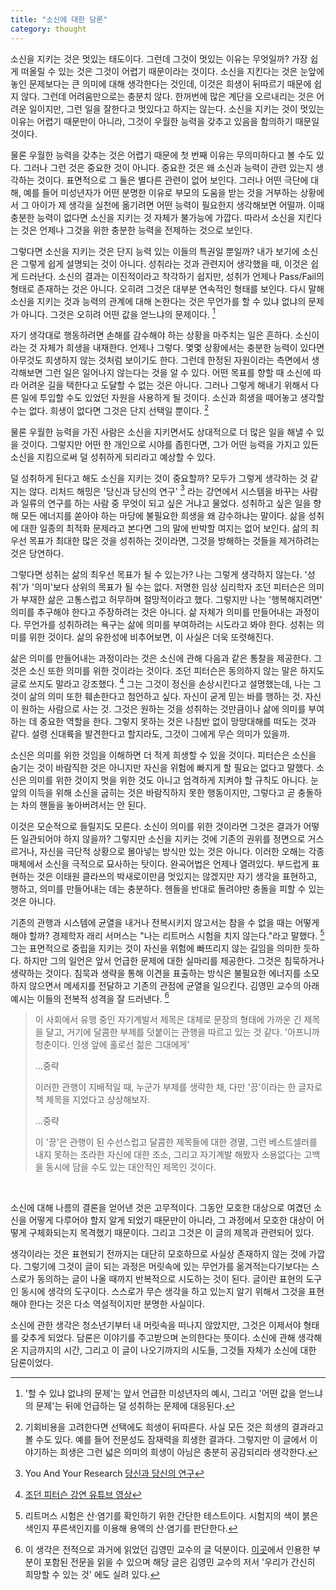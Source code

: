 ```yaml
---
title: "소신에 대한 담론"
category: thought
---
```


소신을 지키는 것은 멋있는 태도이다. 그런데 그것이 멋있는 이유는 무엇일까? 가장 쉽게 떠올릴 수 있는 것은 그것이 어렵기 때문이라는 것이다. 소신을 지킨다는 것은 눈앞에 놓인 문제보다는 큰 의미에 대해 생각한다는 것인데, 이것은 희생이 뒤따르기 때문에 쉽지 않다. 그런데 어려움만으로는 충분치 않다. 한꺼번에 많은 계단을 오르내리는 것은 어려운 일이지만, 그런 일을 잘한다고 멋있다고 하지는 않는다. 소신을 지키는 것이 멋있는 이유는 어렵기 때문만이 아니라, 그것이 우월한 능력을 갖추고 있음을 함의하기 때문일 것이다.

물론 우월한 능력을 갖추는 것은 어렵기 때문에 첫 번째 이유는 무의미하다고 볼 수도 있다. 그러나 그런 것은 중요한 것이 아니다. 중요한 것은 왜 소신과 능력이 관련 있는지 생각하는 것이다. 표면적으로 그 둘은 별다른 관련이 없어 보인다. 그러나 어떤 극단에 대해, 예를 들어 미성년자가 어떤 분명한 이유로 부모의 도움을 받는 것을 거부하는 상황에서 그 아이가 제 생각을 실천에 옮기려면 어떤 능력이 필요한지 생각해보면 어떨까. 이때 충분한 능력이 없다면 소신을 지키는 것 자체가 불가능에 가깝다. 따라서 소신을 지킨다는 것은 언제나 그것을 위한 충분한 능력을 전제하는 것으로 보인다.

그렇다면 소신을 지키는 것은 단지 능력 있는 이들의 특권일 뿐일까? 내가 보기에 소신은 그렇게 쉽게 설명되는 것이 아니다. 성취라는 것과 관련지어 생각했을 때, 이것은 쉽게 드러난다. 소신의 결과는 이진적이라고 착각하기 쉽지만, 성취가 언제나 Pass/Fail의 형태로 존재하는 것은 아니다. 오히려 그것은 대부분 연속적인 형태를 보인다. 다시 말해 소신을 지키는 것과 능력의 관계에 대해 논한다는 것은 무언가를 할 수 있냐 없냐의 문제가 아니다. 그것은 오히려 어떤 값을 얻느냐의 문제이다. [^1]

자기 생각대로 행동하려면 손해를 감수해야 하는 상황을 마주치는 일은 흔하다. 소신이라는 것 자체가 희생을 내재한다. 언제나 그렇다. 몇몇 상황에서는 충분한 능력이 있다면 아무것도 희생하지 않는 것처럼 보이기도 한다. 그런데 한정된 자원이라는 측면에서 생각해보면 그런 일은 일어나지 않는다는 것을 알 수 있다. 어떤 목표를 향할 때 소신에 따라 어려운 길을 택한다고 도달할 수 없는 것은 아니다. 그러나 그렇게 해내기 위해서 다른 일에 투입할 수도 있었던 자원을 사용하게 될 것이다. 소신과 희생을 떼어놓고 생각할 수는 없다. 희생이 없다면 그것은 단지 선택일 뿐이다. [^2]

물론 우월한 능력을 가진 사람은 소신을 지키면서도 상대적으로 더 많은 일을 해낼 수 있을 것이다. 그렇지만 어떤 한 개인으로 시야를 좁힌다면, 그가 어떤 능력을 가지고 있든 소신을 지킴으로써 덜 성취하게 되리라고 예상할 수 있다.

덜 성취하게 된다고 해도 소신을 지키는 것이 중요할까? 모두가 그렇게 생각하는 것 같지는 않다. 리처드 해밍은 '당신과 당신의 연구' [^3] 라는 강연에서 시스템을 바꾸는 사람과 일류의 연구를 하는 사람 중 무엇이 되고 싶은 거냐고 물었다. 성취하고 싶은 일을 향해 모든 에너지를 쏟아야 하는 마당에 불필요한 희생을 왜 감수하냐는 말이다. 삶을 성취에 대한 일종의 최적화 문제라고 본다면 그의 말에 반박할 여지는 없어 보인다. 삶의 최우선 목표가 최대한 많은 것을 성취하는 것이라면, 그것을 방해하는 것들을 제거하려는 것은 당연하다.

그렇다면 성취는 삶의 최우선 목표가 될 수 있는가? 나는 그렇게 생각하지 않는다. '성취'가 '의미'보다 상위의 목표가 될 수는 없다. 저명한 임상 심리학자 조던 피터슨은 의미가 부재한 삶은 고통스럽고 허무하며 절망적이라고 했다. 그렇지만 나는 '행복해지려면' 의미를 추구해야 한다고 주장하려는 것은 아니다. 삶 자체가 의미를 만들어내는 과정이다. 무언가를 성취하려는 욕구는 삶에 의미를 부여하려는 시도라고 봐야 한다. 성취는 의미를 위한 것이다. 삶의 유한성에 비추어보면, 이 사실은 더욱 또렷해진다.

삶은 의미를 만들어내는 과정이라는 것은 소신에 관해 다음과 같은 통찰을 제공한다. 그것은 소신 또한 의미를 위한 것이라는 것이다. 조던 피터슨은 동의하지 않는 말은 하지도 글로 쓰지도 말라고 강조했다. [^4] 그는 그것이 정신을 손상시킨다고 설명했는데, 나는 그것이 삶의 의미 또한 훼손한다고 첨언하고 싶다. 자신이 굳게 믿는 바를 행하는 것. 자신이 원하는 사람으로 사는 것. 그것은 원하는 것을 성취하는 것만큼이나 삶에 의미를 부여하는 데 중요한 역할을 한다. 그렇지 못하는 것은 나침반 없이 망망대해를 떠도는 것과 같다. 설령 신대륙을 발견한다고 할지라도, 그것이 그에게 무슨 의미가 있을까.

소신은 의미를 위한 것임을 이해하면 더 적게 희생할 수 있을 것이다. 피터슨은 소신을 숨기는 것이 바람직한 것은 아니지만 자신을 위험에 빠지게 할 필요는 없다고 말했다. 소신은 의미를 위한 것이지 멋을 위한 것도 아니고 엄격하게 지켜야 할 규칙도 아니다. 눈앞의 이득을 위해 소신을 굽히는 것은 바람직하지 못한 행동이지만, 그렇다고 곧 충돌하는 차의 핸들을 놓아버려서는 안 된다.

이것은 모순적으로 들릴지도 모른다. 소신이 의미를 위한 것이라면 그것은 결과가 어떻든 일관되어야 하지 않을까? 그렇지만 소신을 지키는 것에 기존의 권위를 정면으로 거스르거나, 자신을 극단적 상황으로 몰아넣는 방식만 있는 것은 아니다. 이러한 오해는 각종 매체에서 소신을 극적으로 묘사하는 탓이다. 완곡어법은 언제나 열려있다. 부드럽게 표현하는 것은 이태원 클라쓰의 박새로이만큼 멋있지는 않겠지만 자기 생각을 표현하고, 행하고, 의미를 만들어내는 데는 충분하다. 헨들을 반대로 돌려야만 충돌을 피할 수 있는 것은 아니다.

기존의 관행과 시스템에 균열을 내거나 전복시키지 않고서는 참을 수 없을 때는 어떻게 해야 할까? 경제학자 래리 서머스는 "나는 리트머스 시험을 치지 않는다."라고 말했다. [^5] 그는 표면적으로 중립을 지키는 것이 자신을 위험에 빠뜨리지 않는 길임을 의미한 듯하다. 하지만 그의 일언은 앞서 언급한 문제에 대한 실마리를 제공한다. 그것은 침묵하거나 생략하는 것이다. 침묵과 생략을 통해 이견을 표출하는 방식은 불필요한 에너지를 소모하지 않으면서 메세지를 전달하고 기존의 관점에 균열을 일으킨다. 김영민 교수의 아래 예시는 이들의 전복적 성격을 잘 드러낸다. [^6]

>이 사회에서 유행 중인 자기계발서 제목은 대체로 문장의 형태에 가까운 긴 제목을 달고, 거기에 달콤한 부제를 덧붙이는 관행을 따르고 있는 것 같다. '아프니까 청춘이다. 인생 앞에 홀로선 젊은 그대에게'
>
> ...중략
>
> 이러한 관행이 지배적일 때, 누군가 부제를 생략한 채, 다만 '끙'이라는 한 글자로 책 제목을 지었다고 상상해보자.
>
> ...중략
>
> 이 '끙'은 관행이 된 수선스럽고 달콤한 제목들에 대한 경멸, 그런 베스트셀러를 내지 못하는 초라한 자신에 대한 조소, 그리고 자기계발 해봤자 소용없다는 고백을 동시에 담을 수도 있는 대안적인 제목인 것이다.

<br/>

소신에 대해 나름의 결론을 얻어낸 것은 고무적이다. 그동안 모호한 대상으로 여겼던 소신을 어떻게 다루어야 할지 알게 되었기 때문만이 아니라, 그 과정에서 모호한 대상이 어떻게 구체화되는지 목격했기 때문이다. 그리고 그것은 이 글의 제목과 관련되어 있다.

생각이라는 것은 표현되기 전까지는 대단히 모호하므로 사실상 존재하지 않는 것에 가깝다. 그렇기에 그것이 글이 되는 과정은 머릿속에 있는 무언가를 옮겨적는다기보다는 스스로가 동의하는 글이 나올 때까지 반복적으로 시도하는 것이 된다. 글이란 표현의 도구인 동시에 생각의 도구이다. 스스로가 무슨 생각을 하고 있는지 알기 위해서 그것을 표현해야 한다는 것은 다소 역설적이지만 분명한 사실이다.

소신에 관한 생각은 청소년기부터 내 머릿속을 떠나지 않았지만, 그것은 이제서야 형태를 갖추게 되었다. 담론은 이야기를 주고받으며 논의한다는 뜻이다. 소신에 관해 생각해온 지금까지의 시간, 그리고 이 글이 나오기까지의 시도들, 그것들 자체가 소신에 대한 담론이었다.

[^1]: '할 수 있냐 없냐의 문제'는 앞서 언급한 미성년자의 예시, 그리고 '어떤 값을 얻느냐의 문제'는 뒤에 언급하는 덜 성취하는 문제에 대응된다.
[^2]: 기회비용을 고려한다면 선택에도 희생이 뒤따른다. 사실 모든 것은 희생의 결과라고 볼 수도 있다. 예를 들어 전문성도 잠재력을 희생한 결과다. 그렇지만 이 글에서 이야기하는 희생은 그런 넓은 의미의 희생이 아님은 충분히 공감되리라 생각한다.
[^3]: You And Your Research [당신과 당신의 연구](https://ropas.snu.ac.kr/~kwang/quote/hamming.html)
[^4]: [조던 피터슨 강연 유튜브 영상](https://youtu.be/PlQUvGniRI0)
[^5]: 리트머스 시험은 산·염기를 확인하기 위한 간단한 테스트이다. 시험지의 색이 붉은색인지 푸른색인지를 이용해 용액의 산·염기를 판단한다.
[^6]: 이 생각은 전적으로 과거에 읽었던 김영민 교수의 글 덕분이다. [이곳](http://www.hani.co.kr/arti/culture/religion/815401.html)에서 인용한 부분이 포함된 전문을 읽을 수 있으며 해당 글은 김영민 교수의 저서 '우리가 간신히 희망할 수 있는 것' 에도 실려 있다.
